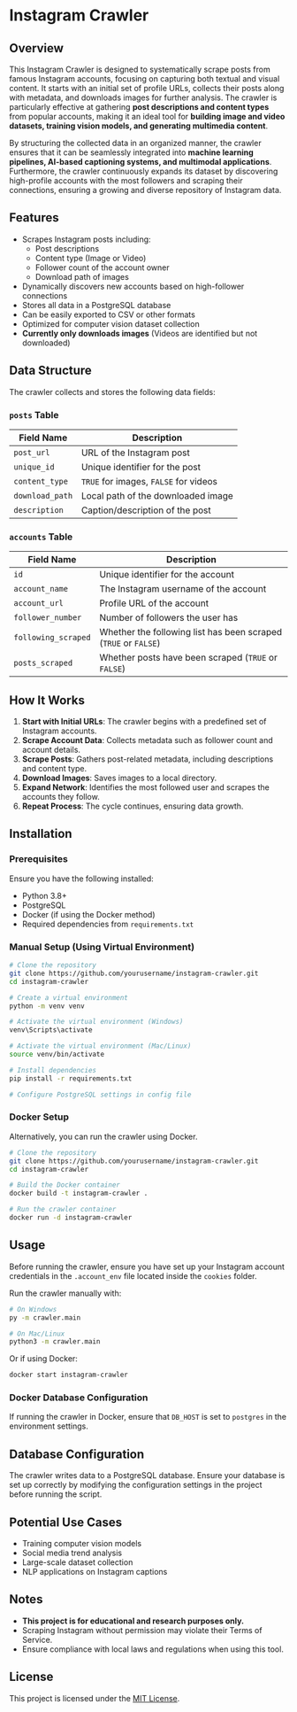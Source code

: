 # Instagram Crawler

## Overview
This Instagram Crawler is designed to systematically scrape posts from famous Instagram accounts, focusing on capturing both textual and visual content. It starts with an initial set of profile URLs, collects their posts along with metadata, and downloads images for further analysis. The crawler is particularly effective at gathering **post descriptions and content types** from popular accounts, making it an ideal tool for **building image and video datasets, training vision models, and generating multimedia content**.

By structuring the collected data in an organized manner, the crawler ensures that it can be seamlessly integrated into **machine learning pipelines, AI-based captioning systems, and multimodal applications**. Furthermore, the crawler continuously expands its dataset by discovering high-profile accounts with the most followers and scraping their connections, ensuring a growing and diverse repository of Instagram data.

## Features
- Scrapes Instagram posts including:
  - Post descriptions
  - Content type (Image or Video)
  - Follower count of the account owner
  - Download path of images
- Dynamically discovers new accounts based on high-follower connections
- Stores all data in a PostgreSQL database
- Can be easily exported to CSV or other formats
- Optimized for computer vision dataset collection
- **Currently only downloads images** (Videos are identified but not downloaded)

## Data Structure
The crawler collects and stores the following data fields:

### `posts` Table
| Field Name      | Description                          |
|----------------|----------------------------------|
| `post_url`      | URL of the Instagram post |
| `unique_id`     | Unique identifier for the post |
| `content_type`  | `TRUE` for images, `FALSE` for videos |
| `download_path` | Local path of the downloaded image |
| `description`   | Caption/description of the post |

### `accounts` Table
| Field Name         | Description                          |
|-------------------|----------------------------------|
| `id`              | Unique identifier for the account |
| `account_name`    | The Instagram username of the account |
| `account_url`     | Profile URL of the account |
| `follower_number` | Number of followers the user has  |
| `following_scraped` | Whether the following list has been scraped (`TRUE` or `FALSE`) |
| `posts_scraped`   | Whether posts have been scraped (`TRUE` or `FALSE`) |

## How It Works
1. **Start with Initial URLs**: The crawler begins with a predefined set of Instagram accounts.
2. **Scrape Account Data**: Collects metadata such as follower count and account details.
3. **Scrape Posts**: Gathers post-related metadata, including descriptions and content type.
4. **Download Images**: Saves images to a local directory.
5. **Expand Network**: Identifies the most followed user and scrapes the accounts they follow.
6. **Repeat Process**: The cycle continues, ensuring data growth.

## Installation

### Prerequisites
Ensure you have the following installed:
- Python 3.8+
- PostgreSQL
- Docker (if using the Docker method)
- Required dependencies from `requirements.txt`

### Manual Setup (Using Virtual Environment)
```bash
# Clone the repository
git clone https://github.com/yourusername/instagram-crawler.git
cd instagram-crawler

# Create a virtual environment
python -m venv venv

# Activate the virtual environment (Windows)
venv\Scripts\activate

# Activate the virtual environment (Mac/Linux)
source venv/bin/activate

# Install dependencies
pip install -r requirements.txt

# Configure PostgreSQL settings in config file
```

### Docker Setup
Alternatively, you can run the crawler using Docker.
```bash
# Clone the repository
git clone https://github.com/yourusername/instagram-crawler.git
cd instagram-crawler

# Build the Docker container
docker build -t instagram-crawler .

# Run the crawler container
docker run -d instagram-crawler
```

## Usage
Before running the crawler, ensure you have set up your Instagram account credentials in the `.account_env` file located inside the `cookies` folder.

Run the crawler manually with:
```bash
# On Windows
py -m crawler.main

# On Mac/Linux
python3 -m crawler.main
```

Or if using Docker:
```bash
docker start instagram-crawler
```

### Docker Database Configuration
If running the crawler in Docker, ensure that `DB_HOST` is set to `postgres` in the environment settings.

## Database Configuration
The crawler writes data to a PostgreSQL database. Ensure your database is set up correctly by modifying the configuration settings in the project before running the script.

## Potential Use Cases
- Training computer vision models
- Social media trend analysis
- Large-scale dataset collection
- NLP applications on Instagram captions

## Notes
- **This project is for educational and research purposes only.**
- Scraping Instagram without permission may violate their Terms of Service.
- Ensure compliance with local laws and regulations when using this tool.

## License
This project is licensed under the [MIT License](LICENSE).